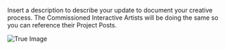 Insert a description to describe your update to document your creative process. The Commissioned Interactive Artists will be doing the same so you can reference their Project Posts.

![True Image](http://pizap_gallery.s3.amazonaws.com/users/t_567925901/medium/pizap.com10.256057118065655231395993645968.jpg "AIPOKS")


